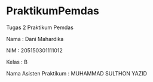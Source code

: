 # PraktikumPemdas
Tugas 2 Praktikum Pemdas

Nama                      : Dani Mahardika

NIM                       : 205150301111012

Kelas                     : B

Nama Asisten Praktikum    : MUHAMMAD SULTHON YAZID
